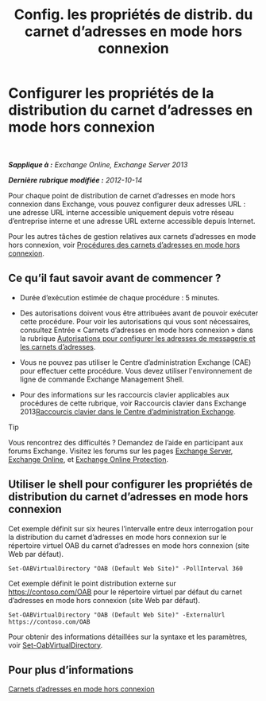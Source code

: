 ﻿---
title: 'Config. les propriétés de distrib. du carnet d’adresses en mode hors connexion'
TOCTitle: Configurer les propriétés de la distribution du carnet d’adresses en mode hors connexion
ms:assetid: 8df985e9-75ba-47ea-9cc3-aa98a5d8acf4
ms:mtpsurl: https://technet.microsoft.com/fr-fr/library/Bb123710(v=EXCHG.150)
ms:contentKeyID: 50478659
ms.date: 04/24/2018
mtps_version: v=EXCHG.150
f1_keywords:
- Microsoft.Exchange.Management.SnapIn.Esm.Servers.ClientAccess.OabDistributionGeneralPage
ms.translationtype: HT
---

# Configurer les propriétés de la distribution du carnet d’adresses en mode hors connexion

 

_**Sapplique à :** Exchange Online, Exchange Server 2013_

_**Dernière rubrique modifiée :** 2012-10-14_

Pour chaque point de distribution de carnet d’adresses en mode hors connexion dans Exchange, vous pouvez configurer deux adresses URL : une adresse URL interne accessible uniquement depuis votre réseau d’entreprise interne et une adresse URL externe accessible depuis Internet.

Pour les autres tâches de gestion relatives aux carnets d’adresses en mode hors connexion, voir [Procédures des carnets d’adresses en mode hors connexion](https://docs.microsoft.com/fr-fr/exchange/address-books/offline-address-books/offline-address-book-procedures).

## Ce qu’il faut savoir avant de commencer ?

  - Durée d’exécution estimée de chaque procédure : 5 minutes.

  - Des autorisations doivent vous être attribuées avant de pouvoir exécuter cette procédure. Pour voir les autorisations qui vous sont nécessaires, consultez Entrée « Carnets d’adresses en mode hors connexion » dans la rubrique [Autorisations pour configurer les adresses de messagerie et les carnets d’adresses](email-address-and-address-book-permissions-exchange-2013-help.md).

  - Vous ne pouvez pas utiliser le Centre d’administration Exchange (CAE) pour effectuer cette procédure. Vous devez utiliser l'environnement de ligne de commande Exchange Management Shell.

  - Pour des informations sur les raccourcis clavier applicables aux procédures de cette rubrique, voir Raccourcis clavier dans Exchange 2013[Raccourcis clavier dans le Centre d’administration Exchange](keyboard-shortcuts-in-the-exchange-admin-center-exchange-online-protection-help.md).

> [!TIP]
> Vous rencontrez des difficultés ? Demandez de l’aide en participant aux forums Exchange. Visitez les forums sur les pages <a href="https://go.microsoft.com/fwlink/p/?linkid=60612">Exchange Server</a>, <a href="https://go.microsoft.com/fwlink/p/?linkid=267542">Exchange Online</a>, et <a href="https://go.microsoft.com/fwlink/p/?linkid=285351">Exchange Online Protection</a>.


## Utiliser le shell pour configurer les propriétés de distribution du carnet d’adresses en mode hors connexion

Cet exemple définit sur six heures l’intervalle entre deux interrogation pour la distribution du carnet d’adresses en mode hors connexion sur le répertoire virtuel OAB du carnet d’adresses en mode hors connexion (site Web par défaut).

    Set-OABVirtualDirectory "OAB (Default Web Site)" -PollInterval 360

Cet exemple définit le point distribution externe sur https://contoso.com/OAB pour le répertoire virtuel par défaut du carnet d’adresses en mode hors connexion (site Web par défaut).

    Set-OABVirtualDirectory "OAB (Default Web Site)" -ExternalUrl https://contoso.com/OAB

Pour obtenir des informations détaillées sur la syntaxe et les paramètres, voir [Set-OabVirtualDirectory](https://technet.microsoft.com/fr-fr/library/bb124707\(v=exchg.150\)).

## Pour plus d’informations

[Carnets d’adresses en mode hors connexion](offline-address-books-exchange-2013-help.md)

